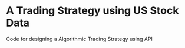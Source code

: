 # A Trading Strategy using US Stock Data
Code for designing a Algorithmic Trading Strategy using API
